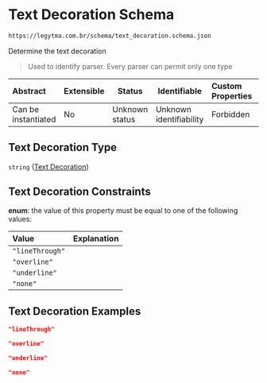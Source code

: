 # Text Decoration Schema

```txt
https://legytma.com.br/schema/text_decoration.schema.json
```

Determine the text decoration


> Used to identify parser. Every parser can permit only one type
>

| Abstract            | Extensible | Status         | Identifiable            | Custom Properties | Additional Properties | Access Restrictions | Defined In                                                                                  |
| :------------------ | ---------- | -------------- | ----------------------- | :---------------- | --------------------- | ------------------- | ------------------------------------------------------------------------------------------- |
| Can be instantiated | No         | Unknown status | Unknown identifiability | Forbidden         | Allowed               | none                | [text_decoration.schema.json](../schema/text_decoration.schema.json) |

## Text Decoration Type

`string` ([Text Decoration](text_decoration.md))

## Text Decoration Constraints

**enum**: the value of this property must be equal to one of the following values:

| Value           | Explanation |
| :-------------- | ----------- |
| `"lineThrough"` |             |
| `"overline"`    |             |
| `"underline"`   |             |
| `"none"`        |             |

## Text Decoration Examples

```json
"lineThrough"
```

```json
"overline"
```

```json
"underline"
```

```json
"none"
```
